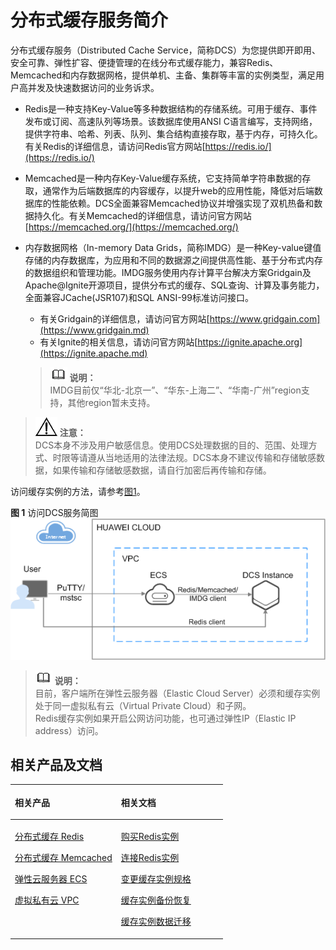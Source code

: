 # 分布式缓存服务简介<a name="zh-cn_topic_0033568425"></a>

分布式缓存服务（Distributed Cache Service，简称DCS）为您提供即开即用、安全可靠、弹性扩容、便捷管理的在线分布式缓存能力，兼容Redis、Memcached和内存数据网格，提供单机、主备、集群等丰富的实例类型，满足用户高并发及快速数据访问的业务诉求。

-   Redis是一种支持Key-Value等多种数据结构的存储系统。可用于缓存、事件发布或订阅、高速队列等场景。该数据库使用ANSI C语言编写，支持网络，提供字符串、哈希、列表、队列、集合结构直接存取，基于内存，可持久化。有关Redis的详细信息，请访问Redis官方网站[https://redis.io/](https://redis.io/)
-   Memcached是一种内存Key-Value缓存系统，它支持简单字符串数据的存取，通常作为后端数据库的内容缓存，以提升web的应用性能，降低对后端数据库的性能依赖。DCS全面兼容Memcached协议并增强实现了双机热备和数据持久化。有关Memcached的详细信息，请访问官方网站[https://memcached.org/](https://memcached.org/)
-   内存数据网格（In-memory Data Grids，简称IMDG）是一种Key-value键值存储的内存数据库，为应用和不同的数据源之间提供高性能、基于分布式内存的数据组织和管理功能。IMDG服务使用内存计算平台解决方案Gridgain及Apache@Ignite开源项目，提供分布式的缓存、SQL查询、计算及事务能力，全面兼容JCache\(JSR107\)和SQL ANSI-99标准访问接口。

    -   有关Gridgain的详细信息，请访问官方网站[https://www.gridgain.com](https://www.gridgain.md)
    -   有关Ignite的相关信息，请访问官方网站[https://ignite.apache.org](https://ignite.apache.md)

    >![](public_sys-resources/icon-note.gif) **说明：**   
    >IMDG目前仅“华北-北京一”、“华东-上海二”、“华南-广州”region支持，其他region暂未支持。  


>![](public_sys-resources/icon-notice.gif) **注意：**   
>DCS本身不涉及用户敏感信息。使用DCS处理数据的目的、范围、处理方式、时限等请遵从当地适用的法律法规。DCS本身不建议传输和存储敏感数据，如果传输和存储敏感数据，请自行加密后再传输和存储。  

访问缓存实例的方法，请参考[图1](#fig178431316483)。

**图 1**  访问DCS服务简图<a name="fig178431316483"></a>  
![](figures/访问DCS服务简图.png "访问DCS服务简图")

>![](public_sys-resources/icon-note.gif) **说明：**   
>目前，客户端所在弹性云服务器（Elastic Cloud Server）必须和缓存实例处于同一虚拟私有云（Virtual Private Cloud）和子网。  
>Redis缓存实例如果开启公网访问功能，也可通过弹性IP（Elastic IP address）访问。  

## 相关产品及文档<a name="section152613113129"></a>

<a name="table1073594361220"></a>
<table><thead align="left"><tr id="row197372430123"><th class="cellrowborder" valign="top" width="50%" id="mcps1.1.3.1.1"><p id="p4737243111216"><a name="p4737243111216"></a><a name="p4737243111216"></a>相关产品</p>
</th>
<th class="cellrowborder" valign="top" width="50%" id="mcps1.1.3.1.2"><p id="p18737144301214"><a name="p18737144301214"></a><a name="p18737144301214"></a>相关文档</p>
</th>
</tr>
</thead>
<tbody><tr id="row17371443131210"><td class="cellrowborder" valign="top" width="50%" headers="mcps1.1.3.1.1 "><p id="p13372054101419"><a name="p13372054101419"></a><a name="p13372054101419"></a><a href="https://www.huaweicloud.com/product/dcs.html?infodocbz" target="_blank" rel="noopener noreferrer">分布式缓存 Redis</a></p>
<p id="p19548105714519"><a name="p19548105714519"></a><a name="p19548105714519"></a><a href="https://www.huaweicloud.com/product/dcsmem.html?infodocbz" target="_blank" rel="noopener noreferrer">分布式缓存 Memcached</a></p>
<p id="p8862161219564"><a name="p8862161219564"></a><a name="p8862161219564"></a><a href="https://www.huaweicloud.com/product/ecs.html?infodocbz" target="_blank" rel="noopener noreferrer">弹性云服务器 ECS</a></p>
<p id="p841193941416"><a name="p841193941416"></a><a name="p841193941416"></a><a href="http://www.huaweicloud.com/product/vpc.html?infodocbz" target="_blank" rel="noopener noreferrer">虚拟私有云 VPC</a></p>
</td>
<td class="cellrowborder" valign="top" width="50%" headers="mcps1.1.3.1.2 "><p id="p1381695711471"><a name="p1381695711471"></a><a name="p1381695711471"></a><a href="https://support.huaweicloud.com/usermanual-dcs/dcs-zh-ug-180315001.html?infodocbz" target="_blank" rel="noopener noreferrer">购买Redis实例</a></p>
<p id="p682916370595"><a name="p682916370595"></a><a name="p682916370595"></a><a href="https://support.huaweicloud.com/usermanual-dcs/zh-cn_topic_0082114847.html?infodocbz" target="_blank" rel="noopener noreferrer">连接Redis实例</a></p>
<p id="p16726748155912"><a name="p16726748155912"></a><a name="p16726748155912"></a><a href="https://support.huaweicloud.com/usermanual-dcs/zh-cn_topic_0061845451.html?infodocbz" target="_blank" rel="noopener noreferrer">变更缓存实例规格</a></p>
<p id="p12250886517"><a name="p12250886517"></a><a name="p12250886517"></a><a href="https://support.huaweicloud.com/usermanual-dcs/zh-cn_topic_0079545637.html?infodocbz" target="_blank" rel="noopener noreferrer">缓存实例备份恢复</a></p>
<p id="p143616360517"><a name="p143616360517"></a><a name="p143616360517"></a><a href="https://support.huaweicloud.com/migration-dcs/zh-cn_topic_0078784423.html?infodocbz" target="_blank" rel="noopener noreferrer">缓存实例数据迁移</a></p>
</td>
</tr>
</tbody>
</table>

